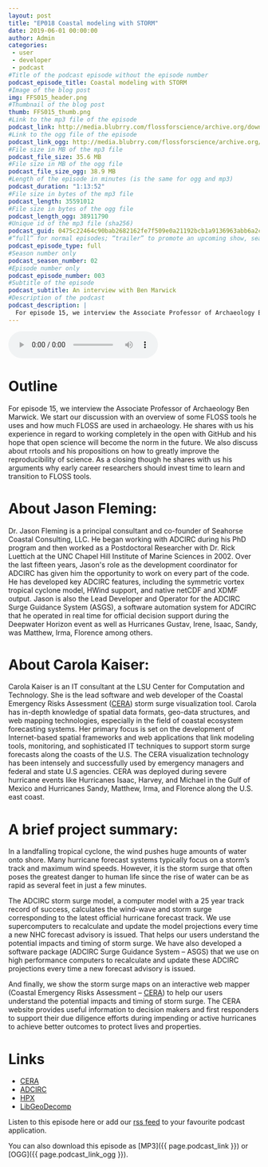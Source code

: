 ```yaml
---
layout: post
title: "EP018 Coastal modeling with STORM"
date: 2019-06-01 00:00:00
author: Admin
categories: 
 - user
 - developer
 - podcast
#Title of the podcast episode without the episode number
podcast_episode_title: Coastal modeling with STORM
#Image of the blog post
img: FFS015_header.png
#Thumbnail of the blog post
thumb: FFS015_thumb.png
#Link to the mp3 file of the episode
podcast_link: http://media.blubrry.com/flossforscience/archive.org/download/FLOSSforscienceEP015BenMarwick/FLOSSforscience_EP015_BenMarwick.mp3
#Link to the ogg file of the episode
podcast_link_ogg: http://media.blubrry.com/flossforscience/archive.org/download/FLOSSforscienceEP015BenMarwick/FLOSSforscience_EP015_BenMarwick.ogg
#File size in MB of the mp3 file
podcast_file_size: 35.6 MB
#File size in MB of the ogg file
podcast_file_size_ogg: 38.9 MB
#Length of the episode in minutes (is the same for ogg and mp3)
podcast_duration: "1:13:52"
#File size in bytes of the mp3 file
podcast_length: 35591012
#File size in bytes of the ogg file
podcast_length_ogg: 38911790
#Unique id of the mp3 file (sha256)
podcast_guid: 0475c22464c90bab2682162fe7f509e0a21192bcb1a9136963abb6a2c6e9c504
#“full” for normal episodes; “trailer” to promote an upcoming show, season, or episode; or “bonus” for extra content related to a show, season, or episode.
podcast_episode_type: full
#Season number only
podcast_season_number: 02
#Episode number only
podcast_episode_number: 003
#Subtitle of the episode 
podcast_subtitle: An interview with Ben Marwick
#Description of the podcast
podcast_description: |
  For episode 15, we interview the Associate Professor of Archaeology Ben Marwick. We start our discussion with an overview of some FLOSS tools he uses and how much FLOSS are used in  archaeology. He shares with us his experience in regard to working completely in the open with GitHub and his hope that open science will become the norm in the future. We also discuss about rrtools  and his propositions on how to greatly improve the reproducibility of science. As a closing though he shares with us his arguments why early career researchers should invest time to learn and transition to FLOSS tools.  
---
```


<audio controls>
  <source src="{{ page.podcast_link_ogg }}" type="audio/ogg">
  <source src="{{ page.podcast_link }}" type="audio/mpeg">
Your browser does not support the audio element.
</audio>

# Outline

For episode 15, we interview the Associate Professor of Archaeology Ben Marwick. We start our discussion with an overview of some FLOSS tools he uses and how much FLOSS are used in  archaeology. He shares with us his experience in regard to working completely in the open with GitHub and his hope that open science will become the norm in the future. We also discuss about rrtools  and his propositions on how to greatly improve the reproducibility of science. As a closing though he shares with us his arguments why early career researchers should invest time to learn and transition to FLOSS tools. 

# About Jason Fleming: 

Dr. Jason Fleming is a principal consultant and co-founder of Seahorse Coastal Consulting, LLC. He began working with ADCIRC during his PhD program and then worked as a Postdoctoral Researcher with Dr. Rick Luettich at the UNC Chapel Hill Institute of Marine Sciences in 2002. Over the last fifteen years, Jason's role as the development coordinator for ADCIRC has given him the opportunity to work on every part of the code. He has developed key ADCIRC features, including the symmetric vortex tropical cyclone model, HWind support, and native netCDF and XDMF output. Jason is also the Lead Developer and Operator for the ADCIRC Surge Guidance System (ASGS), a software automation system for ADCIRC that he operated in real time for official decision support during the Deepwater Horizon event as well as Hurricanes Gustav, Irene, Isaac, Sandy, was Matthew, Irma, Florence among others.

# About Carola Kaiser:

Carola Kaiser is an IT consultant at the LSU Center for Computation and Technology. She is  the lead software and web developer of the Coastal Emergency Risks Assessment ([CERA](http://coastalrisk.live)) storm surge visualization tool. Carola has in-depth knowledge of spatial data formats, geo-data structures, and web mapping technologies, especially in the field of coastal ecosystem forecasting systems. Her primary focus is set on the development of Internet-based spatial frameworks and web applications that link modeling tools, monitoring, and sophisticated IT techniques to support storm surge forecasts along the coasts of the U.S.
The CERA visualization technology has been intensely and successfully used by emergency managers and federal and state U.S agencies. CERA was deployed during severe hurricane events like Hurricanes Isaac, Harvey, and Michael in the Gulf of Mexico and Hurricanes Sandy, Matthew, Irma, and Florence along the U.S. east coast.

# A brief project summary:

In a landfalling tropical cyclone, the wind pushes huge amounts of water onto shore. Many hurricane forecast systems typically focus on a storm’s track and maximum wind speeds. However, it is the storm surge that often poses the greatest danger to human life since the rise of water can be as rapid as several feet in just a few minutes.

The ADCIRC storm surge model, a computer model with a 25 year track record of success, calculates the wind-wave and storm surge corresponding to the latest official hurricane forecast track. We use supercomputers to recalculate and update the model projections every time a new NHC forecast advisory is issued. That helps our users understand the potential impacts and timing of storm surge. We have also developed a software package (ADCIRC Surge Guidance System – ASGS) that we use on high performance computers to recalculate and update these ADCIRC projections every time a new forecast advisory is issued. 

And finally, we show the storm surge maps on an interactive web mapper (Coastal Emergency Risks Assessment – [CERA](https://cera.coastalrisk.live)) to help our users understand the potential impacts and timing of storm surge. The CERA website provides useful information to decision makers and first responders to support their due diligence efforts during impending or active hurricanes to achieve better outcomes to protect lives and properties.

# Links

* [CERA](https://cera.coastalrisk.live)
* [ADCIRC ](http://adcirc.org/)
* [HPX](http://stellar-group.org/libraries/hpx/)
* [LibGeoDecomp](http://www.libgeodecomp.org/)

Listen to this episode here or add our [rss feed](https://flossforscience.com/feed.xml) to your favourite podcast application. 

You can also download this episode as [MP3]({{ page.podcast_link }}) or [OGG]({{ page.podcast_link_ogg }}). 
